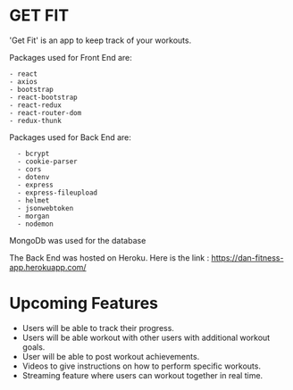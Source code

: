 # GET FIT

'Get Fit' is an app to keep track of your workouts.

Packages used for Front End are:

    - react
    - axios
    - bootstrap
    - react-bootstrap
    - react-redux
    - react-router-dom
    - redux-thunk

Packages used for Back End are:

      - bcrypt
      - cookie-parser
      - cors
      - dotenv
      - express
      - express-fileupload
      - helmet
      - jsonwebtoken
      - morgan
      - nodemon

MongoDb was used for the database

The Back End was hosted on Heroku.
Here is the link : https://dan-fitness-app.herokuapp.com/

# Upcoming Features

- Users will be able to track their progress.
- Users will be able workout with other users with additional workout goals.
- User will be able to post workout achievements.
- Videos to give instructions on how to perform specific workouts.
- Streaming feature where users can workout together in real time.
